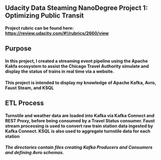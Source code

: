 ## Udacity Data Steaming NanoDegree Project 1: Optimizing Public Transit

#### Project rubric can be found here: https://review.udacity.com/#!/rubrics/2660/view

## Purpose

#### In this project, I created a streaming event pipeline using the Apache Kakfa ecosystem to assist the Chicago Travel Authority simulate and display the status of trains in real time via a website.

#### This project is intended to display my knowledge of Apache Kafka, Avro, Faust Steam, and KSQL

## ETL Process

#### Turnstile and weather data are loaded into Kafka via Kafka Connect and REST Proxy, before being consumed by a Travel Status consumer. Faust stream processing is used to convert raw train station data ingested by Kafka Connect. KSQL is also used to aggregate turnstile data for each station

##### The directories contain files creating Kafka Producers and Consumers and defining Avro schemas.
